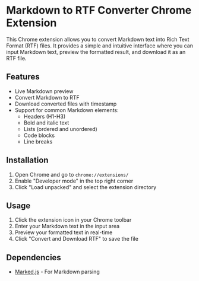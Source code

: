 # Markdown to RTF Converter Chrome Extension

This Chrome extension allows you to convert Markdown text into Rich Text Format (RTF) files. It provides a simple and intuitive interface where you can input Markdown text, preview the formatted result, and download it as an RTF file.

## Features

- Live Markdown preview
- Convert Markdown to RTF
- Download converted files with timestamp
- Support for common Markdown elements:
  - Headers (H1-H3)
  - Bold and italic text
  - Lists (ordered and unordered)
  - Code blocks
  - Line breaks

## Installation

1. Open Chrome and go to `chrome://extensions/`
2. Enable "Developer mode" in the top right corner
3. Click "Load unpacked" and select the extension directory

## Usage

1. Click the extension icon in your Chrome toolbar
2. Enter your Markdown text in the input area
3. Preview your formatted text in real-time
4. Click "Convert and Download RTF" to save the file

## Dependencies

- [Marked.js](https://marked.js.org/) - For Markdown parsing
